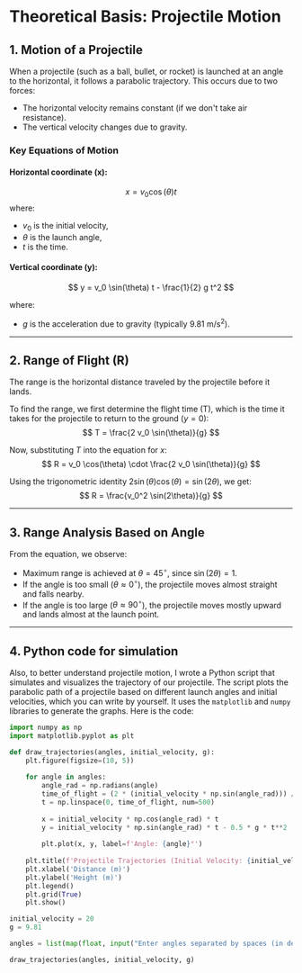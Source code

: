 # Theoretical Basis: Projectile Motion

## 1. Motion of a Projectile
When a projectile (such as a ball, bullet, or rocket) is launched at an angle to the horizontal, it follows a parabolic trajectory. This occurs due to two forces:

- The horizontal velocity remains constant (if we don't take air resistance).
- The vertical velocity changes due to gravity.

### Key Equations of Motion
#### Horizontal coordinate (x):
$$
x = v_0 \cos(\theta) t
$$
where:
- $v_0$ is the initial velocity,
- $\theta$ is the launch angle,
- $t$ is the time.

#### Vertical coordinate (y):
$$
y = v_0 \sin(\theta) t - \frac{1}{2} g t^2
$$

where:
- $g$ is the acceleration due to gravity (typically $9.81 \text{ m/s}^2$).

---

## 2. Range of Flight (R)
The range is the horizontal distance traveled by the projectile before it lands.

To find the range, we first determine the flight time (T), which is the time it takes for the projectile to return to the ground ($y = 0$):
$$
T = \frac{2 v_0 \sin(\theta)}{g}
$$

Now, substituting $T$ into the equation for $x$:
$$
R = v_0 \cos(\theta) \cdot \frac{2 v_0 \sin(\theta)}{g}
$$

Using the trigonometric identity $2 \sin(\theta) \cos(\theta) = \sin(2\theta)$, we get:
$$
R = \frac{v_0^2 \sin(2\theta)}{g}
$$

---

## 3. Range Analysis Based on Angle
From the equation, we observe:

- Maximum range is achieved at $\theta = 45^\circ$, since $\sin(2\theta) = 1$.
- If the angle is too small ($\theta \approx 0^\circ$), the projectile moves almost straight and falls nearby.
- If the angle is too large ($\theta \approx 90^\circ$), the projectile moves mostly upward and lands almost at the launch point.
---
## 4. Python code for simulation
Also, to better understand projectile motion, I wrote a Python script that simulates and visualizes the trajectory of our projectile. The script plots the parabolic path of a projectile based on different launch angles and initial velocities, which you can write by yourself. It uses the `matplotlib` and `numpy` libraries to generate the graphs. Here is the code:

```python
import numpy as np
import matplotlib.pyplot as plt

def draw_trajectories(angles, initial_velocity, g):
    plt.figure(figsize=(10, 5))
    
    for angle in angles:
        angle_rad = np.radians(angle)
        time_of_flight = (2 * (initial_velocity * np.sin(angle_rad))) / g
        t = np.linspace(0, time_of_flight, num=500)
        
        x = initial_velocity * np.cos(angle_rad) * t
        y = initial_velocity * np.sin(angle_rad) * t - 0.5 * g * t**2
        
        plt.plot(x, y, label=f'Angle: {angle}°')
    
    plt.title(f'Projectile Trajectories (Initial Velocity: {initial_velocity} m/s)')
    plt.xlabel('Distance (m)')
    plt.ylabel('Height (m)')
    plt.legend()
    plt.grid(True)
    plt.show()

initial_velocity = 20 
g = 9.81

angles = list(map(float, input("Enter angles separated by spaces (in degrees): ").split()))

draw_trajectories(angles, initial_velocity, g)
